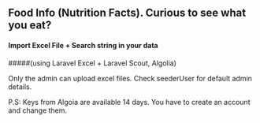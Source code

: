 ## Food Info (Nutrition Facts). Curious to see what you eat?

#### Import Excel File + Search string in your data
#####(using Laravel Excel + Laravel Scout, Algolia)


Only the admin can upload excel files. 
Check seederUser for default admin details.

P.S: Keys from Algoia are available 14 days. You have to create an account and change them.

